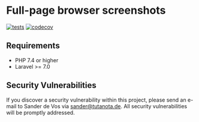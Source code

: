 # Full-page browser screenshots

[![tests](https://github.com/sander3/laravel-snapshot/workflows/Laravel/badge.svg)](https://github.com/sander3/laravel-snapshot/actions?query=workflow%3ALaravel)
[![codecov](https://codecov.io/gh/sander3/laravel-snapshot/branch/master/graph/badge.svg)](https://codecov.io/gh/sander3/laravel-snapshot)

## Requirements

- PHP 7.4 or higher
- Laravel >= 7.0

## Security Vulnerabilities

If you discover a security vulnerability within this project, please send an e-mail to Sander de Vos via [sander@tutanota.de](mailto:sander@tutanota.de). All security vulnerabilities will be promptly addressed.
